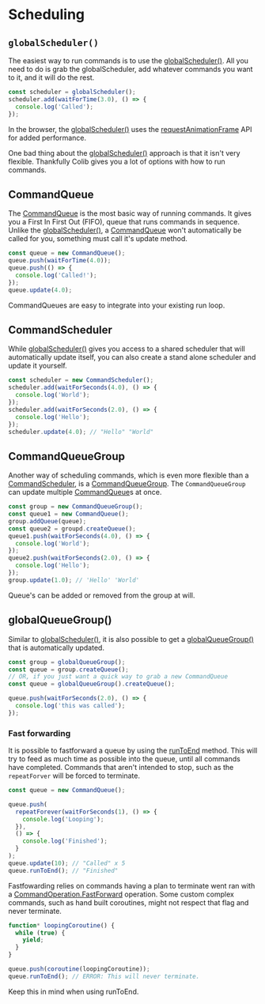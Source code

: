 # Scheduling

## `globalScheduler()`

The easiest way to run commands is to use the [globalScheduler()](../README.md#globalscheduler). All you need to do is grab the globalScheduler, add whatever commands you want to it, and it will do the rest.

```typescript
const scheduler = globalScheduler();
scheduler.add(waitForTime(3.0), () => {
  console.log('Called');
});
```

In the browser, the [globalScheduler()](../README.md#globalscheduler) uses the [requestAnimationFrame](https://developer.mozilla.org/en-US/docs/Web/window/requestAnimationFrame) API for added performance.

One bad thing about the [globalScheduler()](../README.md#globalscheduler) approach is that it isn't very flexible. Thankfully Colib gives you a lot of options with how to run commands.

## CommandQueue

The [CommandQueue](../classes/commandqueue.md) is the most basic way of running commands. It gives you a First In First Out (FIFO), queue that runs commands in sequence. Unlike the [globalScheduler()](../README.md#globalscheduler), a [CommandQueue](../classes/commandqueue.md) won't automatically be called for you, something must call it's update method.

```typescript
const queue = new CommandQueue();
queue.push(waitForTime(4.0));
queue.push(() => {
  console.log('Called!');
});
queue.update(4.0);
```

CommandQueues are easy to integrate into your existing run loop.

## CommandScheduler

While [globalScheduler()](../README.md#globalscheduler) gives you access to a shared scheduler that will automatically update itself, you can also create a stand alone scheduler and update it yourself.

```typescript
const scheduler = new CommandScheduler();
scheduler.add(waitForSeconds(4.0), () => {
  console.log('World');
});
scheduler.add(waitForSeconds(2.0), () => {
  console.log('Hello');
});
scheduler.update(4.0); // "Hello" "World"
```

## CommandQueueGroup

Another way of scheduling commands, which is even more flexible than a [CommandScheduler](../classes/commandscheduler.md), is a [CommandQueueGroup](../classes/commandqueuegroup.md). The `CommandQueueGroup` can update multiple [CommandQueue](../classes/commandqueue.md)s at once.

```typescript
const group = new CommandQueueGroup();
const queue1 = new CommandQueue();
group.addQueue(queue);
const queue2 = groupd.createQueue();
queue1.push(waitForSeconds(4.0), () => {
  console.log('World');
});
queue2.push(waitForSeconds(2.0), () => {
  console.log('Hello');
});
group.update(1.0); // 'Hello' 'World'
```

Queue's can be added or removed from the group at will.

## globalQueueGroup()

Similar to [globalScheduler()](../README.md#globalscheduler), it is also possible to get a [globalQueueGroup()](../README.md#globalqueuegroup) that is automatically updated.

```typescript
const group = globalQueueGroup();
const queue = group.createQueue();
// OR, if you just want a quick way to grab a new CommandQueue
const queue = globalQueueGroup().createQueue();

queue.push(waitForSeconds(2.0), () => {
  console.log('this was called');
});
```

### Fast forwarding

It is possible to fastforward a queue by using the [runToEnd](../classes/commandqueue.md#runtoend) method. This will try to feed as much time as possible into the queue, until all commands have completed. Commands that aren't intended to stop, such as the `repeatForver` will be forced to terminate.

```typescript
const queue = new CommandQueue();

queue.push(
  repeatForever(waitForSeconds(1), () => {
    console.log('Looping');
  }),
  () => {
    console.log('Finished');
  }
);
queue.update(10); // "Called" x 5
queue.runToEnd(); // "Finished"
```

Fastfowarding relies on commands having a plan to terminate went ran with a [CommandOperation.FastForward](../enums/commandoperation.md#fastforward) operation. Some custom complex commands, such as hand built coroutines, might not respect that flag and never terminate.

```typescript
function* loopingCoroutine() {
  while (true) {
    yield;
  }
}

queue.push(coroutine(loopingCoroutine));
queue.runToEnd(); // ERROR: This will never terminate.
```

Keep this in mind when using runToEnd.

